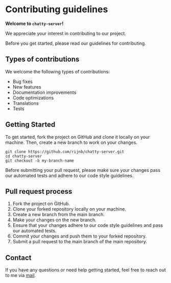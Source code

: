 # Contributing guidelines

**Welcome to `chatty-server`!**

We appreciate your interest in contributing to our project.

Before you get started, please read our guidelines for contributing.

## Types of contributions

We welcome the following types of contributions:

- Bug fixes
- New features
- Documentation improvements
- Code optimizations
- Translations
- Tests

## Getting Started

To get started, fork the project on GitHub and clone it locally on your machine.
Then, create a new branch to work on your changes.

```
git clone https://github.com/rijnb/chatty-server.git
cd chatty-server
git checkout -b my-branch-name

```

Before submitting your pull request, please make sure your changes pass our
automated tests and adhere to our code style guidelines.

## Pull request process

1. Fork the project on GitHub.
2. Clone your forked repository locally on your machine.
3. Create a new branch from the main branch.
4. Make your changes on the new branch.
5. Ensure that your changes adhere to our code style guidelines and pass our automated tests.
6. Commit your changes and push them to your forked repository.
7. Submit a pull request to the main branch of the main repository.

## Contact

If you have any questions or need help getting started,
feel free to reach out to me via [mail](mail:rijn@buve.nl).

